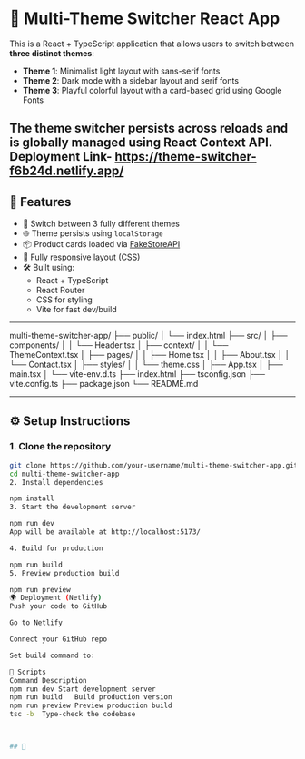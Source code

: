 # 🎨 Multi-Theme Switcher React App

This is a React + TypeScript application that allows users to switch between **three distinct themes**:

- **Theme 1**: Minimalist light layout with sans-serif fonts  
- **Theme 2**: Dark mode with a sidebar layout and serif fonts  
- **Theme 3**: Playful colorful layout with a card-based grid using Google Fonts  

The theme switcher persists across reloads and is globally managed using React Context API.
Deployment Link- https://theme-switcher-f6b24d.netlify.app/
---

## 🚀 Features

- 🔁 Switch between 3 fully different themes
- 🌐 Theme persists using `localStorage`
- 📦 Product cards loaded via [FakeStoreAPI](https://fakestoreapi.com/)
- 📱 Fully responsive layout (CSS)
- 🛠 Built using:
  - React + TypeScript
  - React Router
  - CSS for styling
  - Vite for fast dev/build

---
multi-theme-switcher-app/
├── public/
│ └── index.html
├── src/
│ ├── components/
│ │ └── Header.tsx
│ ├── context/
│ │ └── ThemeContext.tsx
│ ├── pages/
│ │ ├── Home.tsx
│ │ ├── About.tsx
│ │ └── Contact.tsx
│ ├── styles/
│ │ └── theme.css
│ ├── App.tsx
│ ├── main.tsx
│ └── vite-env.d.ts
├── index.html
├── tsconfig.json
├── vite.config.ts
├── package.json
└── README.md

---

## ⚙️ Setup Instructions

### 1. Clone the repository

```bash
git clone https://github.com/your-username/multi-theme-switcher-app.git
cd multi-theme-switcher-app
2. Install dependencies

npm install
3. Start the development server

npm run dev
App will be available at http://localhost:5173/

4. Build for production

npm run build
5. Preview production build

npm run preview
🌍 Deployment (Netlify)
Push your code to GitHub

Go to Netlify

Connect your GitHub repo

Set build command to:

🔧 Scripts
Command	Description
npm run dev	Start development server
npm run build	Build production version
npm run preview	Preview production build
tsc -b	Type-check the codebase



## 📁
